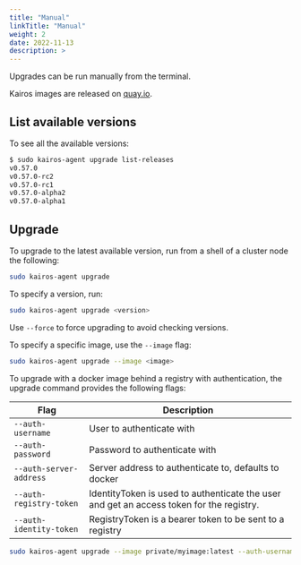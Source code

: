 ```yaml
---
title: "Manual"
linkTitle: "Manual"
weight: 2
date: 2022-11-13
description: >
---
```


Upgrades can be run manually from the terminal.

Kairos images are released on [quay.io](https://quay.io/organization/kairos).

## List available versions

To see all the available versions:

```bash
$ sudo kairos-agent upgrade list-releases
v0.57.0
v0.57.0-rc2
v0.57.0-rc1
v0.57.0-alpha2
v0.57.0-alpha1
```

## Upgrade

To upgrade to the latest available version, run from a shell of a cluster node the following:

```bash
sudo kairos-agent upgrade
```

To specify a version, run:

```bash
sudo kairos-agent upgrade <version>
```

Use `--force` to force upgrading to avoid checking versions.

To specify a specific image, use the `--image` flag:

```bash
sudo kairos-agent upgrade --image <image>
```


To upgrade with a docker image behind a registry with authentication, the upgrade command provides the following flags:

| Flag                    | Description                                                                              |
|-------------------------|------------------------------------------------------------------------------------------|
| `--auth-username`       | User to authenticate with                                                                |
| `--auth-password`       | Password to authenticate with                                                            |
| `--auth-server-address` | Server address to authenticate to, defaults to docker                                    |
| `--auth-registry-token` | IdentityToken is used to authenticate the user and get an access token for the registry. |
| `--auth-identity-token` | RegistryToken is a bearer token to be sent to a registry                                 |



```bash
sudo kairos-agent upgrade --image private/myimage:latest --auth-username MYNAME --auth-password MYPASSWORD
```
